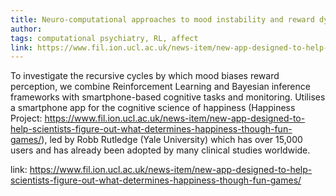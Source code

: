 ```yaml
---
title: Neuro-computational approaches to mood instability and reward dysregulation
author: 
tags: computational psychiatry, RL, affect 
link: https://www.fil.ion.ucl.ac.uk/news-item/new-app-designed-to-help-scientists-figure-out-what-determines-happiness-though-fun-games/
---
```


To investigate the recursive cycles by which mood biases reward perception, we combine 
Reinforcement Learning and Bayesian inference frameworks with smartphone-based cognitive 
tasks and monitoring. Utilises a smartphone app for the cognitive science of happiness 
(Happiness Project: https://www.fil.ion.ucl.ac.uk/news-item/new-app-designed-to-help-scientists-figure-out-what-determines-happiness-though-fun-games/), led by Robb Rutledge (Yale University) which has over 15,000 users 
and has already been adopted by many clinical studies worldwide.

link: https://www.fil.ion.ucl.ac.uk/news-item/new-app-designed-to-help-scientists-figure-out-what-determines-happiness-though-fun-games/
